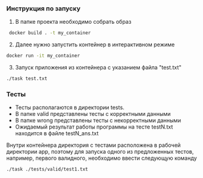 ### Инструкция по запуску
1. В папке проекта необходимо собрать образ
```bash
 docker build . -t my_container
```
2. Далее нужно запустить контейнер в интерактивном режиме
```bash
docker run -it my_container
```
3. Запуск приложения из контейнера с указанием файла "test.txt" 
```bash
./task test.txt
```

### Тесты
- Тесты располагаются в директории tests.
- В папке valid представлены тесты с корректными данными
- В папке wrong представлены тесты с некорректными данными
- Ожидаемый результат работы программы на тесте testN.txt находится в файле testN_ans.txt

Внутри контейнера директория с тестами расположена в рабочей директории app, 
поэтому для запуска одного из предложенных тестов, например, первого валидного, необходимо ввести следующую команду
```bash
./task ./tests/valid/test1.txt
```
